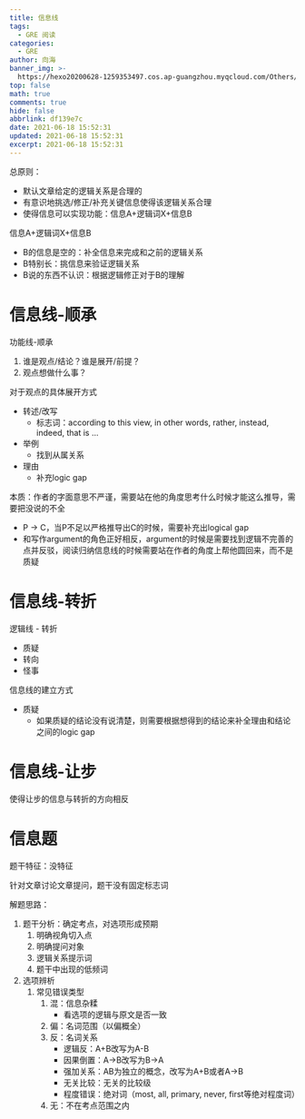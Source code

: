 ```yaml
---
title: 信息线
tags:
  - GRE 阅读
categories:
  - GRE
author: 向海
banner_img: >-
  https://hexo20200628-1259353497.cos.ap-guangzhou.myqcloud.com/Others/Fluid/post/post2.jpg
top: false
math: true
comments: true
hide: false
abbrlink: df139e7c
date: 2021-06-18 15:52:31
updated: 2021-06-18 15:52:31
excerpt: 2021-06-18 15:52:31
---
```


总原则：

+ 默认文章给定的逻辑关系是合理的
+ 有意识地挑选/修正/补充关键信息使得该逻辑关系合理
+ 使得信息可以实现功能：信息A+逻辑词X+信息B

信息A+逻辑词X+信息B

+ B的信息是空的：补全信息来完成和之前的逻辑关系
+ B特别长：挑信息来验证逻辑关系
+ B说的东西不认识：根据逻辑修正对于B的理解

# 信息线-顺承

功能线-顺承

1. 谁是观点/结论？谁是展开/前提？
2. 观点想做什么事？

对于观点的具体展开方式

+ 转述/改写
  + 标志词：according to this view, in other words, rather, instead, indeed, that is ...
+ 举例
  + 找到从属关系
+ 理由
  + 补充logic gap

本质：作者的字面意思不严谨，需要站在他的角度思考什么时候才能这么推导，需要把没说的不全

+ P → C，当P不足以严格推导出C的时候，需要补充出logical gap
+ 和写作argument的角色正好相反，argument的时候是需要找到逻辑不完善的点并反驳，阅读归纳信息线的时候需要站在作者的角度上帮他圆回来，而不是质疑

# 信息线-转折

逻辑线 - 转折

+ 质疑
+ 转向
+ 怪事

信息线的建立方式

+ 质疑
  + 如果质疑的结论没有说清楚，则需要根据想得到的结论来补全理由和结论之间的logic gap

# 信息线-让步

使得让步的信息与转折的方向相反

# 信息题

题干特征：没特征

针对文章讨论文章提问，题干没有固定标志词

解题思路：

1. 题干分析：确定考点，对选项形成预期
   1. 明确视角切入点
   2. 明确提问对象
   3. 逻辑关系提示词
   4. 题干中出现的低频词
2. 选项辨析
   1. 常见错误类型
      1. 混：信息杂糅
         + 看选项的逻辑与原文是否一致
      2. 偏：名词范围（以偏概全）
      3. 反：名词关系
         + 逻辑反：A+B改写为A-B
         + 因果倒置：A→B改写为B→A
         + 强加关系：AB为独立的概念，改写为A+B或者A→B
         + 无关比较：无关的比较级
         + 程度错误：绝对词（most, all, primary, never, first等绝对程度词）
      4. 无：不在考点范围之内